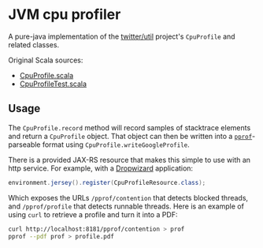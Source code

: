 # JVM cpu profiler

A pure-java implementation of the [twitter/util](https://github.com/twitter/util) project's `CpuProfile` and related
classes. 

Original Scala sources:

  * [CpuProfile.scala](https://github.com/twitter/util/blob/develop/util-jvm/src/main/scala/com/twitter/jvm/CpuProfile.scala)
  * [CpuProfileTest.scala](https://github.com/twitter/util/blob/develop/util-jvm/src/test/scala/com/twitter/jvm/CpuProfileTest.scala)

## Usage

The `CpuProfile.record` method will record samples of stacktrace elements and return a `CpuProfile` object. That object
can then be written into a [`pprof`](https://github.com/gperftools/gperftools)-parseable format using
`CpuProfile.writeGoogleProfile`.

There is a provided JAX-RS resource that makes this simple to use with an http service. For example, with a
[Dropwizard](http://dropwizard.io/) application:

```java 
environment.jersey().register(CpuProfileResource.class);
```

Which exposes the URLs `/pprof/contention` that detects blocked threads, and `/pprof/profile` that detects runnable
threads. Here is an example of using `curl` to retrieve a profile and turn it into a PDF:

```bash
curl http://localhost:8181/pprof/contention > prof
pprof --pdf prof > profile.pdf
```
